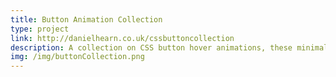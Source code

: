 ```yaml
---
title: Button Animation Collection
type: project
link: http://danielhearn.co.uk/cssbuttoncollection
description: A collection on CSS button hover animations, these minimalist animations have been designed for a range of themes and colours.
img: /img/buttonCollection.png
---
```

